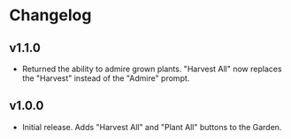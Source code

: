 # Changelog

## v1.1.0

<!-- TODO: Redo HarvestAll screenshot, icon -->

<!--Releasenotes start-->
- Returned the ability to admire grown plants. "Harvest All" now replaces the "Harvest" instead of the "Admire" prompt.
<!--Releasenotes end-->

## v1.0.0

- Initial release. Adds "Harvest All" and "Plant All" buttons to the Garden.